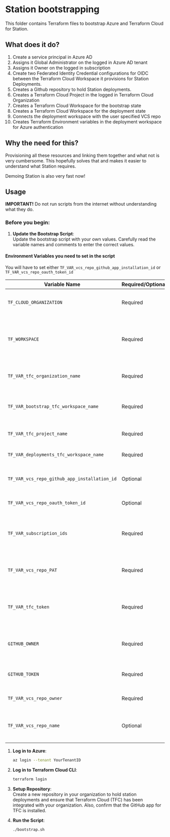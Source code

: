 # Station bootstrapping

This folder contains Terraform files to bootstrap Azure and Terraform Cloud for Station.

## What does it do?

1. Create a service principal in Azure AD
2. Assigns it Global Administrator on the logged in Azure AD tenant
3. Assigns it Owner on the logged in subscription
4. Create two Federated Identity Credential configurations for OIDC between the Terraform Cloud Workspace it provisions for Station Deployments.
5. Creates a Github repository to hold Station deployments.
6. Creates a Terraform Cloud Project in the logged in Terraform Cloud Organization
7. Creates a Terraform Cloud Workspace for the bootstrap state
8. Creates a Terraform Cloud Workspace for the deployment state
9. Connects the deployment workspace with the user specified VCS repo
10. Creates Terraform Environment variables in the deployment workspace for Azure authentication

## Why the need for this?

Provisioning all these resources and linking them together and what not is very cumbersome. This hopefully solves that and makes it easier to understand what Station requires.

Demoing Station is also very fast now!


## Usage

**IMPORTANT!** Do not run scripts from the internet without understanding what they do.

### Before you begin:
1. **Update the Bootstrap Script**:  
   Update the bootstrap script with your own values. Carefully read the variable names and comments to enter the correct values.

#### Environment Variables you need to set in the script

You will have to set either `TF_VAR_vcs_repo_github_app_installation_id` or `TF_VAR_vcs_repo_oauth_token_id`

   | Variable Name                                | Required/Optional | Description                                                                                         | Where to source the value                                                                                                                                             |
   | -------------------------------------------- | ----------------- | --------------------------------------------------------------------------------------------------- | --------------------------------------------------------------------------------------------------------------------------------------------------------------------- |
   | `TF_CLOUD_ORGANIZATION`                      | Required          | Name of your Terraform Cloud organization.                                                          | Your Terraform Cloud dashboard.                                                                                                                                       |
   | `TF_WORKSPACE`                               | Required          | Name of the workspace for storing the bootstrap state.           Just set a name for the workspace. |
   | `TF_VAR_tfc_organization_name`               | Required          | Organization name in Terraform Cloud.                                                               | Same as `TF_CLOUD_ORGANIZATION`.                                                                                                                                      |
   | `TF_VAR_bootstrap_tfc_workspace_name`        | Required          | Workspace name for storing the bootstrap state.                                                     | Same as `TF_WORKSPACE`.                                                                                                                                               |
   | `TF_VAR_tfc_project_name`                    | Required          | Decide a project name 'station'.                                                                    | Decide a name for the new project .                                                                                                                                   |
   | `TF_VAR_deployments_tfc_workspace_name`      | Required          | Workspace for station deployments.                                                                  | Decide a name for the deployments workspace                                                                                                                           |
   | `TF_VAR_vcs_repo_github_app_installation_id` | Optional          | ID for GitHub app installation in TFC.                                                              | [Terraform Cloud GitHub Installations](https://app.terraform.io/api/v2/github-app/installations)                                                                      |
   | `TF_VAR_vcs_repo_oauth_token_id`             | Optional          | Alternative to GitHub app installation ID.                                                          | Your GitHub settings or GitHub app integration in Terraform Cloud.                                                                                                    |
   | `TF_VAR_subscription_ids`                    | Required          | Azure Subscriptions where Station should have owner permissions.                                    | Use: `az account list --query "[?tenantId=='yourTenantID'].{Name:name, ID:id}" --output table`                                                                        |
   | `TF_VAR_vcs_repo_PAT`                        | Required          | Personal Access Token (PAT) for TFC to create repositories.                                         | [GitHub PAT Documentation](https://docs.github.com/en/enterprise-server@3.6/authentication/keeping-your-account-and-data-secure/managing-your-personal-access-tokens) |
   | `TF_VAR_tfc_token`                           | Required          | Token for Terraform Cloud. Can be a team or organization token.                                     | Your Terraform Cloud dashboard under user settings or organization settings.                                                                                          |
   | `GITHUB_OWNER`                               | Required          | Target GitHub username or organization for the provider.                                            | Your GitHub username or organization name.                                                                                                                            |
   | `GITHUB_TOKEN`                               | Required          | Authentication token for GitHub provider.                                                           | Same as `TF_VAR_vcs_repo_PAT`.                                                                                                                                        |
   | `TF_VAR_vcs_repo_owner`                      | Required          | Owner of the repository in GitHub.                                                                  | Same as `GITHUB_OWNER`.                                                                                                                                               |
   | `TF_VAR_vcs_repo_name`                       | Optional          | Default repository name. Can be overridden in `variables.tf`.                                       | Decide a name for the new repository or use the default from `variables.tf`.                                                                                          |



1. **Log in to Azure**:  
   ```bash
   az login --tenant YourTenantID
   ```

2. **Log in to Terraform Cloud CLI**:  
   ```bash
   terraform login
   ```

3. **Setup Repository**:  
   Create a new repository in your organization to hold station deployments and ensure that Terraform Cloud (TFC) has been integrated with your organization. Also, confirm that the GitHub app for TFC is installed.

4. **Run the Script**:  
   ```bash
   ./bootstrap.sh
   ```

```



